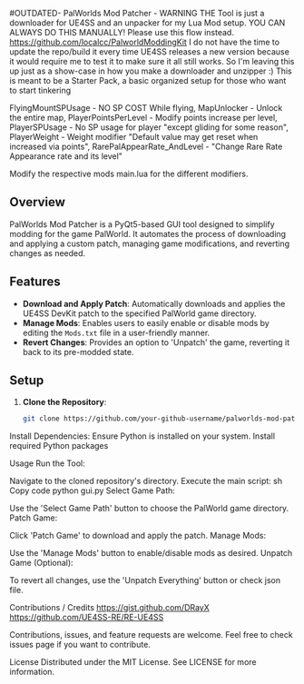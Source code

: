 #OUTDATED- PalWorlds Mod Patcher - WARNING THE Tool is just a downloader for UE4SS and an unpacker for my Lua Mod setup. YOU CAN ALWAYS DO THIS MANUALLY! Please use this flow instead. https://github.com/localcc/PalworldModdingKit 
I do not have the time to update the repo/build it every time UE4SS releases a new version because it would require me to test it to make sure it all still works. So I'm leaving this up just as a show-case in how you make a downloader and unzipper :)
This is meant to be a Starter Pack, a basic organized setup for those who want to start tinkering

FlyingMountSPUsage - NO SP COST While flying,
MapUnlocker - Unlock the entire map,
PlayerPointsPerLevel - Modify points increase per level,
PlayerSPUsage - No SP usage for player "except gliding for some reason",
PlayerWeight - Weight modifier "Default value may get reset when increased via points",
RarePalAppearRate_AndLevel - "Change Rare Rate Appearance rate and its level"

Modify the respective mods main.lua for the different modifiers.

## Overview

PalWorlds Mod Patcher is a PyQt5-based GUI tool designed to simplify modding for the game PalWorld. It automates the process of downloading and applying a custom patch, managing game modifications, and reverting changes as needed.

## Features

- **Download and Apply Patch**: Automatically downloads and applies the UE4SS DevKit patch to the specified PalWorld game directory.
- **Manage Mods**: Enables users to easily enable or disable mods by editing the `Mods.txt` file in a user-friendly manner.
- **Revert Changes**: Provides an option to 'Unpatch' the game, reverting it back to its pre-modded state.

## Setup

1. **Clone the Repository**:
   ```sh
   git clone https://github.com/your-github-username/palworlds-mod-patcher.git

Install Dependencies:
Ensure Python is installed on your system.
Install required Python packages

Usage
Run the Tool:

Navigate to the cloned repository's directory.
Execute the main script:
sh
Copy code
python gui.py
Select Game Path:

Use the 'Select Game Path' button to choose the PalWorld game directory.
Patch Game:

Click 'Patch Game' to download and apply the patch.
Manage Mods:

Use the 'Manage Mods' button to enable/disable mods as desired.
Unpatch Game (Optional):

To revert all changes, use the 'Unpatch Everything' button or check json file.

Contributions / Credits
https://gist.github.com/DRayX
https://github.com/UE4SS-RE/RE-UE4SS

Contributions, issues, and feature requests are welcome. Feel free to check issues page if you want to contribute.

License
Distributed under the MIT License. See LICENSE for more information.





